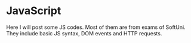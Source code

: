# JavaScript
Here I will post some JS codes. Most of them are from exams of SoftUni. They include basic JS syntax, DOM events and HTTP requests. 
